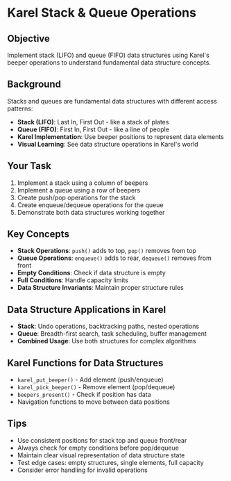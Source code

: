 # Karel Stack & Queue Operations

## Objective
Implement stack (LIFO) and queue (FIFO) data structures using Karel's beeper operations to understand fundamental data structure concepts.

## Background
Stacks and queues are fundamental data structures with different access patterns:
- **Stack (LIFO)**: Last In, First Out - like a stack of plates
- **Queue (FIFO)**: First In, First Out - like a line of people
- **Karel Implementation**: Use beeper positions to represent data elements
- **Visual Learning**: See data structure operations in Karel's world

## Your Task
1. Implement a stack using a column of beepers
2. Implement a queue using a row of beepers
3. Create push/pop operations for the stack
4. Create enqueue/dequeue operations for the queue
5. Demonstrate both data structures working together

## Key Concepts
- **Stack Operations**: `push()` adds to top, `pop()` removes from top
- **Queue Operations**: `enqueue()` adds to rear, `dequeue()` removes from front
- **Empty Conditions**: Check if data structure is empty
- **Full Conditions**: Handle capacity limits
- **Data Structure Invariants**: Maintain proper structure rules

## Data Structure Applications in Karel
- **Stack**: Undo operations, backtracking paths, nested operations
- **Queue**: Breadth-first search, task scheduling, buffer management
- **Combined Usage**: Use both structures for complex algorithms

## Karel Functions for Data Structures
- `karel_put_beeper()` - Add element (push/enqueue)
- `karel_pick_beeper()` - Remove element (pop/dequeue)
- `beepers_present()` - Check if position has data
- Navigation functions to move between data positions

## Tips
- Use consistent positions for stack top and queue front/rear
- Always check for empty conditions before pop/dequeue
- Maintain clear visual representation of data structure state
- Test edge cases: empty structures, single elements, full capacity
- Consider error handling for invalid operations
